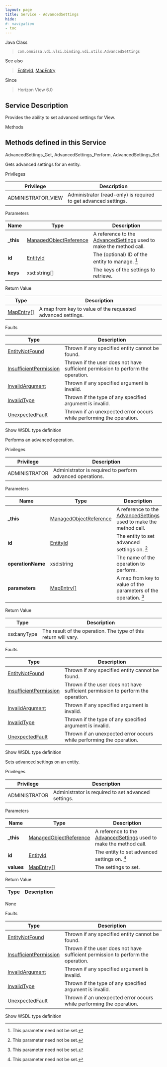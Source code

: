 ```yaml
---
layout: page
title: Service - AdvancedSettings
hide:
#- navigation
- toc
---
```








Java Class
> `com.omnissa.vdi.vlsi.binding.vdi.utils.AdvancedSettings`

See also
> [EntityId](vdi.EntityId.md), [MapEntry](vdi.util.MapEntry.md)

Since
> Horizon View 6.0





## Service Description

Provides the ability to set advanced settings for View.

Methods

Methods defined in this Service
---
AdvancedSettings_Get, AdvancedSettings_Perform, AdvancedSettings_Set




Gets advanced settings for an entity.

Privileges

Privilege |  Description
---|---
ADMINISTRATOR_VIEW|  Administrator (read-only) is required to get advanced settings.



Parameters

Name| Type| Description
---|---|---
**_this**| [ManagedObjectReference](vmodl.ManagedObjectReference.md)|  A reference to the [AdvancedSettings](vdi.utils.AdvancedSettings.md) used to make the method call.
**id**| [EntityId](vdi.EntityId.md)|  The (optional) ID of the entity to manage. [^135]
**keys**|  xsd:string[]|  The keys of the settings to retrieve.




Return Value

Type |  Description
---|---
[MapEntry[]](vdi.util.MapEntry.md)| A map from key to value of the requested advanced settings.



Faults

Type |  Description
---|---
[EntityNotFound](vdi.fault.EntityNotFound.md)| Thrown if any specified entity cannot be found.
[InsufficientPermission](vdi.fault.InsufficientPermission.md)| Thrown if the user does not have sufficient permission to perform the operation.
[InvalidArgument](vdi.fault.InvalidArgument.md)| Thrown if any specified argument is invalid.
[InvalidType](vdi.fault.InvalidType.md)| Thrown if the type of any specified argument is invalid.
[UnexpectedFault](vdi.fault.UnexpectedFault.md)| Thrown if an unexpected error occurs while performing the operation.

Show WSDL type definition







Performs an advanced operation.

Privileges

Privilege |  Description
---|---
ADMINISTRATOR|  Administrator is required to perform advanced operations.



Parameters

Name| Type| Description
---|---|---
**_this**| [ManagedObjectReference](vmodl.ManagedObjectReference.md)|  A reference to the [AdvancedSettings](vdi.utils.AdvancedSettings.md) used to make the method call.
**id**| [EntityId](vdi.EntityId.md)|  The entity to set advanced settings on. [^135]
**operationName**|  xsd:string|  The name of the operation to perform.
**parameters**| [MapEntry[]](vdi.util.MapEntry.md)|  A map from key to value of the parameters of the operation. [^135]





Return Value

Type |  Description
---|---
xsd:anyType| The result of the operation. The type of this return will vary.



Faults

Type |  Description
---|---
[EntityNotFound](vdi.fault.EntityNotFound.md)| Thrown if any specified entity cannot be found.
[InsufficientPermission](vdi.fault.InsufficientPermission.md)| Thrown if the user does not have sufficient permission to perform the operation.
[InvalidArgument](vdi.fault.InvalidArgument.md)| Thrown if any specified argument is invalid.
[InvalidType](vdi.fault.InvalidType.md)| Thrown if the type of any specified argument is invalid.
[UnexpectedFault](vdi.fault.UnexpectedFault.md)| Thrown if an unexpected error occurs while performing the operation.

Show WSDL type definition







Sets advanced settings on an entity.

Privileges

Privilege |  Description
---|---
ADMINISTRATOR|  Administrator is required to set advanced settings.



Parameters

Name| Type| Description
---|---|---
**_this**| [ManagedObjectReference](vmodl.ManagedObjectReference.md)|  A reference to the [AdvancedSettings](vdi.utils.AdvancedSettings.md) used to make the method call.
**id**| [EntityId](vdi.EntityId.md)|  The entity to set advanced settings on. [^135]
**values**| [MapEntry[]](vdi.util.MapEntry.md)|  The settings to set.




Return Value

Type |  Description
---|---
None



Faults

Type |  Description
---|---
[EntityNotFound](vdi.fault.EntityNotFound.md)| Thrown if any specified entity cannot be found.
[InsufficientPermission](vdi.fault.InsufficientPermission.md)| Thrown if the user does not have sufficient permission to perform the operation.
[InvalidArgument](vdi.fault.InvalidArgument.md)| Thrown if any specified argument is invalid.
[InvalidType](vdi.fault.InvalidType.md)| Thrown if the type of any specified argument is invalid.
[UnexpectedFault](vdi.fault.UnexpectedFault.md)| Thrown if an unexpected error occurs while performing the operation.

Show WSDL type definition












 


[^135]: This parameter need not be set.